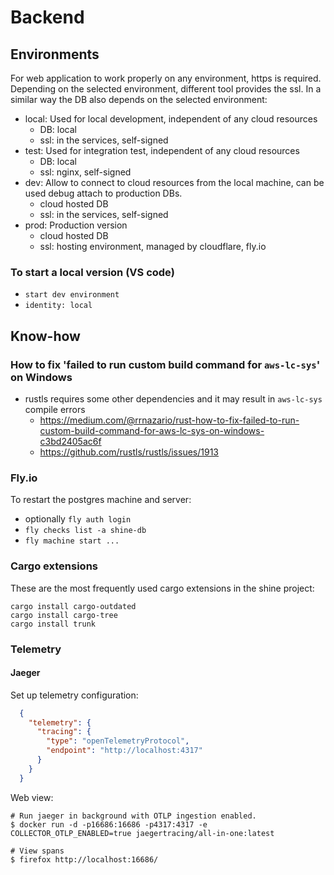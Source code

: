 # Backend

## Environments

For web application to work properly on any environment, https is required. Depending on the selected environment, different tool provides the ssl.
In a similar way the DB also depends on the selected environment:

- local: Used for local development, independent of any cloud resources
  - DB: local
  - ssl: in the services, self-signed
- test: Used for integration test,  independent of any cloud resources
  - DB: local
  - ssl: nginx, self-signed
- dev: Allow to connect to cloud resources from the local machine, can be used debug attach to production DBs.
  - cloud hosted DB
  - ssl: in the services, self-signed
- prod: Production version
  - cloud hosted DB
  - ssl: hosting environment, managed by cloudflare, fly.io

### To start a local version (VS code)

- `start dev environment`
- `identity: local`


## Know-how 

### How to fix 'failed to run custom build command for `aws-lc-sys`' on Windows

- rustls requires some other dependencies and it may result in `aws-lc-sys` compile errors
  - <https://medium.com/@rrnazario/rust-how-to-fix-failed-to-run-custom-build-command-for-aws-lc-sys-on-windows-c3bd2405ac6f>
  - <https://github.com/rustls/rustls/issues/1913>

### Fly.io

To restart the postgres machine and server:
-  optionally `fly auth login`
-  `fly checks list -a shine-db`
-  `fly machine start ...`

### Cargo extensions

These are the most frequently used cargo extensions in the shine project:

```shell
cargo install cargo-outdated
cargo install cargo-tree
cargo install trunk
```

### Telemetry

#### **Jaeger**

Set up telemetry configuration:
```json
  {
    "telemetry": {
      "tracing": {
        "type": "openTelemetryProtocol",
        "endpoint": "http://localhost:4317"
      }
    }
  }
```

Web view:
```shell
# Run jaeger in background with OTLP ingestion enabled.
$ docker run -d -p16686:16686 -p4317:4317 -e COLLECTOR_OTLP_ENABLED=true jaegertracing/all-in-one:latest

# View spans
$ firefox http://localhost:16686/
```

